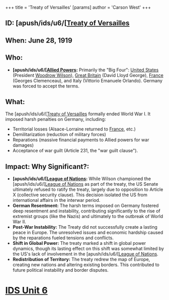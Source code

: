 +++
 title = 'Treaty of Versailles'
[params]
	author = 'Carson West'
+++
## ID: [apush/ids/u6/[[Treaty of Versailles](./../apush/ids/u6/[[treaty-of-versailles/)

## When: June 28, 1919

## Who: 
* **[apush/ids/u6/[[Allied Powers](./../apush/ids/u6/[[allied-powers/):** Primarily the "Big Four":  [United States](./../united-states/) (President [Woodrow Wilson](./../woodrow-wilson/)), [Great Britain](./../great-britain/) (David Lloyd George), [France](./../france/) (Georges Clemenceau), and Italy (Vittorio Emanuele Orlando).  Germany was forced to accept the terms.

## What: 
The [apush/ids/u6/[[Treaty of Versailles](./../apush/ids/u6/[[treaty-of-versailles/) formally ended World War I.  It imposed harsh penalties on Germany, including:
* Territorial losses (Alsace-Lorraine returned to [France](./../france/), etc.)
* Demilitarization (reduction of military forces)
* Reparations (massive financial payments to Allied powers for war damages)
* Acceptance of war guilt (Article 231, the "war guilt clause").

## Impact: Why Significant?:
* **[apush/ids/u6/[[League of Nations](./../apush/ids/u6/[[league-of-nations/):** While Wilson championed the [apush/ids/u6/[[League of Nations](./../apush/ids/u6/[[league-of-nations/) as part of the treaty, the US Senate ultimately refused to ratify the treaty, largely due to opposition to Article X (collective security clause). This decision isolated the US from international affairs in the interwar period.
* **German Resentment:** The harsh terms imposed on Germany fostered deep resentment and instability, contributing significantly to the rise of extremist groups (like the Nazis) and ultimately to the outbreak of World War II.
* **Post-War Instability:** The Treaty did not successfully create a lasting peace in Europe.  The unresolved issues and economic hardship caused by the reparations fueled tensions and conflicts.
* **Shift in Global Power:** The treaty marked a shift in global power dynamics, though its lasting effect on this shift was somewhat limited by the US's lack of involvement in the [apush/ids/u6/[[League of Nations](./../apush/ids/u6/[[league-of-nations/).
* **Redistribution of Territory:** The treaty redrew the map of Europe, creating new nations and altering existing borders. This contributed to future political instability and border disputes.

# [IDS Unit 6](./../ids-unit-6/)